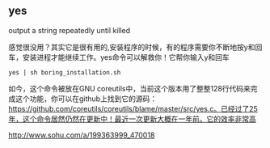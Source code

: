 ## yes
output a string repeatedly until killed

感觉很没用？其实它是很有用的,安装程序的时候，有的程序需要你不断地按y和回车，安装进程才能继续工作。yes命令可以解救你！它帮你输入y和回车

```
yes | sh boring_installation.sh

```

如今，这个命令被放在GNU coreutils中，当前这个版本用了整整128行代码来完成这个功能，你可以在github上找到它的源码：https://github.com/coreutils/coreutils/blame/master/src/yes.c。已经过了25年，这个命令居然仍然在更新中！最近一次更新大概在一年前。它的效率非常高

http://www.sohu.com/a/199363999_470018

